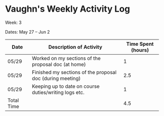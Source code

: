 # Vaughn's Weekly Activity Log

Week: 3

Dates: May 27 – Jun 2

| Date       | Description of Activity                              | Time Spent (hours) |
|------------|------------------------------------------------------|--------------------|
| 05/29      | Worked on my sections of the proposal doc (at home)  | 1                |
| 05/29      | Finished my sections of the proposal doc (during meeting) | 2.5                |
| 05/29      | Keeping up to date on course duties/writing logs etc. | 1                |
| Total Time |                                                      | 4.5                |
